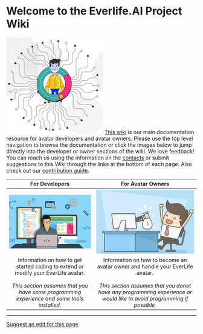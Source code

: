 # Welcome to the Everlife.AI Project Wiki

![](docs/images/avatar_256x256.png)
[This wiki](https://everlifeai.github.io) is our main documentation resource for avatar developers and avatar owners. Please use the top level navigation to browse the documentation or click the images below to jump directly into the developer or owner sections of the wiki. We love feedback! You can reach us using the information on the [contacts](docs/contact.md) or submit suggestions to this Wiki through the links at the bottom of each page. Also check out our [contribution guide](docs/developer-resources/contribution/contribution.md).


| **For Developers**  |  **For Avatar Owners**  |
|:-:|:-:|
| [![](docs/images/developer.png)](docs/developer-resources/dev-index.md)  |  [![](docs/images/Avatar.png)](docs/owner-resources/owner-index.md) |
| Information on how to get started coding to extend or modify your EverLife avatar. <br/><br/><i>This section assumes that you have some programming experience and some tools installed.</i> | Information on how to become an avatar owner and handle your EverLife avatar.  <br/><br/><i>This section assumes that you donot have any programming experience or would like to avoid programming if possible.</i> |

- - - -
[Suggest an edit for this page](https://github.com/everlifeai/everlifeai.github.io/edit/master/index.md)

